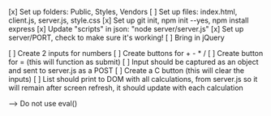 [x] Set up folders: Public, Styles, Vendors
[ ] Set up files: index.html, client.js, server.js, style.css
[x] Set up git init, npm init --yes, npm install express
[x] Update "scripts" in json: "node server/server.js"
[x] Set up server/PORT, check to make sure it's working!
[ ] Bring in jQuery

[ ] Create 2 inputs for numbers
[ ] Create buttons for + - * /
[ ] Create button for = (this will function as submit)
[ ] Input should be captured as an object and sent to server.js as a POST
[ ] Create a C button (this will clear the inputs)
[ ] List should print to DOM with all calculations, from server.js so it will  remain after screen refresh, it should update with each calculation

--> Do not use eval()